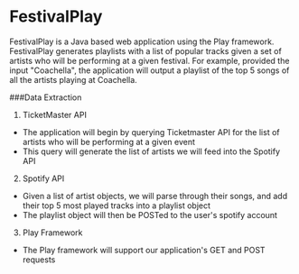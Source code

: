 FestivalPlay
============

FestivalPlay is a Java based web application using the Play framework. FestivalPlay generates playlists with a list of popular tracks given a set of artists who will be performing at a given festival. For example, provided the input "Coachella", the application will output a playlist of the top 5 songs of all the artists playing at Coachella.

###Data Extraction

1. TicketMaster API
* The application will begin by querying Ticketmaster API for the list of artists who will be performing at a given event
* This query will generate the list of artists we will feed into the Spotify API

2. Spotify API
* Given a list of artist objects, we will parse through their songs, and add their top 5 most played tracks into a playlist object
* The playlist object will then be POSTed to the user's spotify account

3. Play Framework
* The Play framework will support our application's GET and POST requests